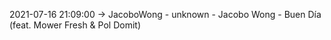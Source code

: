 2021-07-16 21:09:00 -> JacoboWong - unknown - Jacobo Wong - Buen Día (feat. Mower Fresh & Pol Domit)
